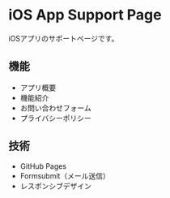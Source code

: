 # iOS App Support Page

iOSアプリのサポートページです。

## 機能

- アプリ概要
- 機能紹介
- お問い合わせフォーム
- プライバシーポリシー

## 技術

- GitHub Pages
- Formsubmit（メール送信）
- レスポンシブデザイン